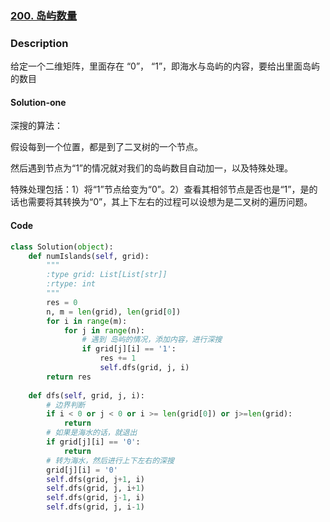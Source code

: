 ### [200. 岛屿数量](https://leetcode-cn.com/problems/number-of-islands/)

### Description 

给定一个二维矩阵，里面存在 “0”， “1”，即海水与岛屿的内容，要给出里面岛屿的数目



#### Solution-one

深搜的算法：

假设每到一个位置，都是到了二叉树的一个节点。

然后遇到节点为“1”的情况就对我们的岛屿数目自动加一，以及特殊处理。

特殊处理包括：1）将“1”节点给变为“0”。2）查看其相邻节点是否也是“1”，是的话也需要将其转换为“0”，其上下左右的过程可以设想为是二叉树的遍历问题。



#### Code

```python
class Solution(object):
    def numIslands(self, grid):
        """
        :type grid: List[List[str]]
        :rtype: int
        """
        res = 0
        n, m = len(grid), len(grid[0])
        for i in range(m):
            for j in range(n):
                # 遇到 岛屿的情况，添加内容，进行深搜
                if grid[j][i] == '1':
                    res += 1
                    self.dfs(grid, j, i)
        return res 
    
    def dfs(self, grid, j, i):
        # 边界判断
        if i < 0 or j < 0 or i >= len(grid[0]) or j>=len(grid):
            return
        # 如果是海水的话，就退出 
        if grid[j][i] == '0':
            return 
        # 转为海水，然后进行上下左右的深搜
        grid[j][i] = '0'
        self.dfs(grid, j+1, i)
        self.dfs(grid, j, i+1)
        self.dfs(grid, j-1, i)
        self.dfs(grid, j, i-1)
```



